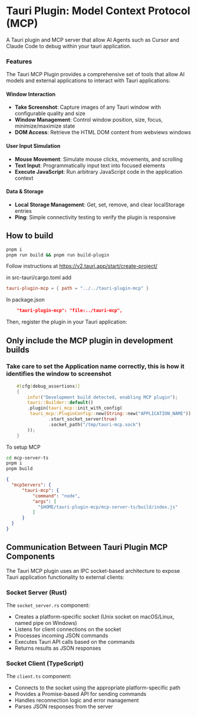 # Tauri Plugin: Model Context Protocol (MCP)

A Tauri plugin and MCP server that allow AI Agents such as Cursor and Claude Code to debug within your tauri application.

### Features

The Tauri MCP Plugin provides a comprehensive set of tools that allow AI models and external applications to interact with Tauri applications:

#### Window Interaction
- **Take Screenshot**: Capture images of any Tauri window with configurable quality and size
- **Window Management**: Control window position, size, focus, minimize/maximize state
- **DOM Access**: Retrieve the HTML DOM content from webviews windows

#### User Input Simulation
- **Mouse Movement**: Simulate mouse clicks, movements, and scrolling
- **Text Input**: Programmatically input text into focused elements
- **Execute JavaScript**: Run arbitrary JavaScript code in the application context

#### Data & Storage
- **Local Storage Management**: Get, set, remove, and clear localStorage entries
- **Ping**: Simple connectivity testing to verify the plugin is responsive

## How to build
```bash
pnpm i 
pnpm run build && pnpm run build-plugin
```

Follow instructions at https://v2.tauri.app/start/create-project/

in src-tauri/cargo.toml add
```toml
tauri-plugin-mcp = { path = "../../tauri-plugin-mcp" }
```

In package.json
```json
    "tauri-plugin-mcp": "file:../tauri-mcp",
```

Then, register the plugin in your Tauri application:

## Only include the MCP plugin in development builds
### Take care to set the Application name correctly, this is how it identifies the window to screenshot
```rust
    #[cfg(debug_assertions)]
    {
        info!("Development build detected, enabling MCP plugin");
        tauri::Builder::default()
        .plugin(tauri_mcp::init_with_config(
         tauri_mcp::PluginConfig::new(String::new("APPLICATION_NAME")) 
                .start_socket_server(true)
                .socket_path("/tmp/tauri-mcp.sock")
        ));
    }
```

To setup MCP
```bash
cd mcp-server-ts
pnpm i
pnpm build
```

```json
{
  "mcpServers": {
      "tauri-mcp": {
          "command": "node",
          "args": [
            "$HOME/tauri-plugin-mcp/mcp-server-ts/build/index.js"
          ]
      }
  }
}
```

## Communication Between Tauri Plugin MCP Components

The Tauri MCP plugin uses an IPC socket-based architecture to expose Tauri application functionality to external clients:

### Socket Server (Rust)

The `socket_server.rs` component:

- Creates a platform-specific socket (Unix socket on macOS/Linux, named pipe on Windows)
- Listens for client connections on the socket
- Processes incoming JSON commands
- Executes Tauri API calls based on the commands
- Returns results as JSON responses

### Socket Client (TypeScript)

The `client.ts` component:

- Connects to the socket using the appropriate platform-specific path
- Provides a Promise-based API for sending commands
- Handles reconnection logic and error management
- Parses JSON responses from the server